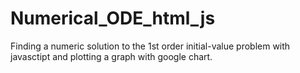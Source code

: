# Numerical_ODE_html_js

Finding a numeric solution to the 1st order initial-value problem with javasctipt and plotting a graph with google chart.
